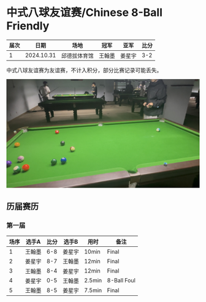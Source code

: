 # 中式八球友谊赛/Chinese 8-Ball Friendly

| 届次 | 日期                   | 场地        | 冠军   | 亚军 | 比分 |
| ---- | --------------------- | ----------- | ------ | ------ | ------ |
| 1    | 2024.10.31 | 邱德拔体育馆 | 王翰墨 | 姜星宇 | 3-2 |

中式八球友谊赛为友谊赛，不计入积分，部分比赛记录可能丢失。

![](./img/chinese_8-ball_friendly.jpg)

## 历届赛历

### 第一届


| 场序 | 选手A  | 比分 | 选手B  | 用时 | 备注 |
| ---- | ------ | ---- | ------ | ---- | ---- |
| 1    | 王翰墨 | 6-8 | 姜星宇 | 10min | Final |
| 2    | 姜星宇 | 8-7 | 王翰墨 | 12min | Final |
| 3    | 王翰墨 | 8-4 | 姜星宇 | 12min | Final |
| 4    | 姜星宇 | 0-5 | 王翰墨 | 2.5min | 8-Ball Foul |
| 5    | 王翰墨 | 8-5 | 姜星宇 | 7.5min | Final |
